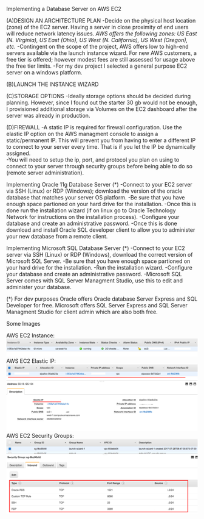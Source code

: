 Implementing a Database Server on AWS EC2

(A)DESIGN AN ARCHITECTURE PLAN
-Decide on the physical host location (zone) of the EC2 server.  Having a server in close proximity of end users will reduce network latency 
 issues.
*AWS offers the following zones:  US East (N. Virginia), US East (Ohio), US West (N. California), US West (Oregon), etc.*
-Contingent on the scope of the project, AWS offers low to high-end servers available via the launch instance wizard. For new AWS 
customers, a free tier is offered; however modest fees are still assessed for usage above the free tier limits. 
-For my dev project I selected a general purpose EC2 server on a windows platform.  

(B)LAUNCH THE INSTANCE WIZARD

(C)STORAGE OPTIONS
-Ideally storage options should be decided during planning.  However, since I found out the starter 30 gb would not be enough, I 
provisioned additional storage via Volumes on the EC2 dashboard after the server was already in production.

(D)FIREWALL
 -A static IP is required for firewall configuration. Use the elastic IP option on the AWS managment console to assign a static/permanent 
 IP.  This will prevent you from having to enter a different IP to connect to your server every time.  That is if you let the IP be 
 dynamically assigned.   
 -You will need to setup the ip, port, and protocol you plan on using to connect to your server through security groups before being able 
 to do so (remote server administration). 
 
 Implementing Oracle 11g Database Server (*)
 -Connect to your EC2 server via SSH (Linux) or RDP (Windows); download the version of the oracle database that matches your 
  server OS platform.
 -Be sure that you have enough space partioned on your hard drive for the installation.
 -Once this is done run the installation wizard (if on linux go to Oracle Technology Network for instructions on the installation 
 process).
 -Configure your database and create an administrative password.
 -Once this is done download and install Oracle SQL developer client to allow you to administer your new database from a remote client.
 
 Implementing Microsoft SQL Database Server (*)
 -Connect to your EC2 server via SSH (Linux) or RDP (Windows), download the correct version of Microsoft SQL Server.
 -Be sure that you have enough space partioned on your hard drive for the installation.
 -Run the installation wizard.
 -Configure your database and create an administrative password.
 -Microsoft SQL Server comes with SQL Server Managment Studio, use this to edit and administer your database.
 
 (*) For dev purposes Oracle offers Oracle database Server Express and SQL Developer for free. Microsoft offers SQL Server Express 
 and SQL Server Managment Studio for client admin which are also both free.
 
 Some Images
 
AWS EC2 Instance: ![](https://github.com/nicktuscano/DB_on_EC2/blob/master/1a_Instance.png)
AWS EC2 Elastic IP: ![](https://github.com/nicktuscano/DB_on_EC2/blob/master/1b_Instance%2BElasticIP.png)
AWS EC2 Security Groups: ![](https://github.com/nicktuscano/DB_on_EC2/blob/master/1c_SecurityGroups.png)

